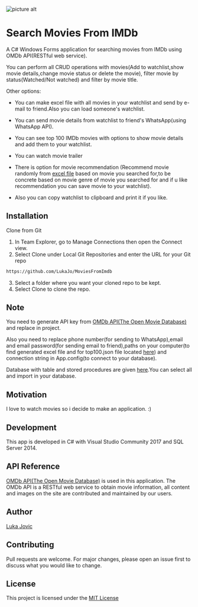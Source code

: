 ![picture alt](https://upload.wikimedia.org/wikipedia/commons/c/c0/Clapperboard_Icon.png)

# Search Movies From IMDb

A C# Windows Forms application for searching movies from IMDb using OMDb API(RESTful web service).

You can perform all CRUD operations with movies(Add to watchlist,show movie details,change movie status or delete the movie), filter movie by status(Watched/Not watched) and filter by movie title.

Other options:

* You can make excel file with all movies in your watchlist and send by e-mail to friend.Also you can load someone's watchlist.

* You can send movie details from watchlist to friend's WhatsApp(using WhatsApp API).

* You can see top 100 IMDb movies with options to show movie details and add them to your watchlist.

* You can watch movie trailer

* There is option for movie recommendation (Recommend movie randomly from [excel file](https://github.com/LukaJo/MoviesFromImdb/blob/master/movies.xls) based on movie you searched for,to be concrete based on movie genre of movie you searched for and if u like recommendation you can save movie to your watchlist).

* Also you can copy watchlist to clipboard and print it if you like.

## Installation

Clone from Git 

1. In Team Explorer, go to Manage Connections then open the Connect view.
2. Select Clone under Local Git Repositories and enter the URL for your Git repo

```bash
https://github.com/LukaJo/MoviesFromImdb
```

3. Select a folder where you want your cloned repo to be kept.
4. Select Clone to clone the repo.

## Note

You need to generate API key from [OMDb API(The Open Movie Database)](http://www.omdbapi.com/) and replace in project.

Also you need to replace phone number(for sending to WhatsApp),email and email password(for sending email to friend),paths on your computer(to find generated excel file and for top100.json file located [here](https://github.com/LukaJo/MoviesFromImdb/blob/master/MoviesFromImdb/top100.json)) and connection string in App.config(to connect to your database).

Database with table and stored procedures are given [here](https://github.com/LukaJo/MoviesFromImdb/blob/master/Imdbscript.sql).You can select all and import in your database.

## Motivation

I love to watch movies so i decide to make an application. :)

## Development
This app is developed in C# with Visual Studio Community 2017 and SQL Server 2014.

## API Reference
[OMDb API(The Open Movie Database)](http://www.omdbapi.com/) is used in this application.
The OMDb API is a RESTful web service to obtain movie information, all content and images on the site are contributed and maintained by our users.

## Author
[Luka Jovic](https://www.linkedin.com/in/lukajovic/)

## Contributing
Pull requests are welcome. For major changes, please open an issue first to discuss what you would like to change.

## License
This project is licensed under the [MIT License](https://choosealicense.com/licenses/mit/)
